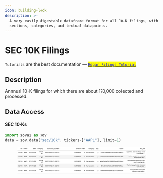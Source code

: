 ```yaml
---
icon: building-lock
description: >-
  A very easily digestable dataframe format for all 10-K filings, with multiple
  sections, categories, and textual datapoints.
---
```


# SEC 10K Filings

`Tutorials` are the best documentation — [<mark style="color:blue;">`Edgar Filings Tutorial`</mark>](https://colab.research.google.com/github/sovai-research/sovai-public/blob/main/notebooks/studies/SEC%2010K%20Filings.ipynb)

## Description

Annnual 10-K filings for which there are about 170,000 collected and processed.

## Data Access

#### SEC 10-Ks

```python
import sovai as sov
data = sov.data("sec/10k", tickers=["AAPL"], limit=1)
```

<figure><img src="../../.gitbook/assets/sec_10k_filings_1.png" alt=""><figcaption></figcaption></figure>

